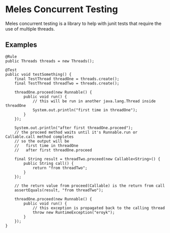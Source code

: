 Meles Concurrent Testing
========================

Meles concurrent testing is a library to help with junit tests that require the use of multiple threads.

Examples
--------

    @Rule
    public Threads threads = new Threads();

    @Test
    public void testSomething() {
        final TestThread threadOne = threads.create();
        final TestThread threadTwo = threads.create();

        threadOne.proceed(new Runnable() {
            public void run() {
                // this will be run in another java.lang.Thread inside threadOne
                System.out.println("first time in threadOne");
            }
        });

        System.out.println("after first threadOne.proceed");
        // the proceed method waits until it's Runnable.run or Callable.call method completes
        // so the output will be
        //   first time in threadOne
        //   after first threadOne.proceed

        final String result = threadTwo.proceed(new Callable<String>() {
            public String call() {
                return "from threadTwo";
            }
        });

        // the return value from proceed(Callable) is the return from call
        assertEquals(result, "from threadTwo");

        threadOne.proceed(new Runnable() {
            public void run() {
                // this exception is propagated back to the calling thread
                throw new RuntimeException("eroyk");
            }
        });
    }